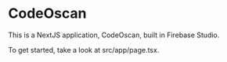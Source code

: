 # CodeOscan

This is a NextJS application, CodeOscan, built in Firebase Studio.

To get started, take a look at src/app/page.tsx.
